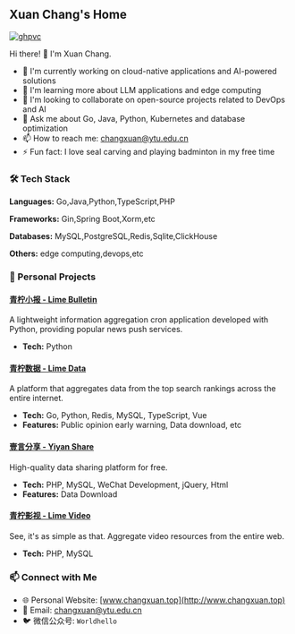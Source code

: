 ## Xuan Chang's Home 

[![ghpvc](https://komarev.com/ghpvc/?username=chxcode)](https://komarev.com/ghpvc/?username=chxcode)

Hi there! 👋 I'm Xuan Chang.


- 🔭 I'm currently working on cloud-native applications and AI-powered solutions
- 🌱 I'm learning more about LLM applications and edge computing
- 👯 I'm looking to collaborate on open-source projects related to DevOps and AI
- 💬 Ask me about Go, Java, Python, Kubernetes and database optimization
- 📫 How to reach me: [changxuan@ytu.edu.cn](mailto:changxuan@ytu.edu.cn)
- ⚡ Fun fact: I love seal carving and playing badminton in my free time

### 🛠 Tech Stack
**Languages:** Go,Java,Python,TypeScript,PHP

**Frameworks:** Gin,Spring Boot,Xorm,etc

**Databases:** MySQL,PostgreSQL,Redis,Sqlite,ClickHouse

**Others:** edge computing,devops,etc




### 🌟 Personal Projects

#### [青柠小报 - Lime Bulletin](https://mp.weixin.qq.com/s/NxlG3Ld1-Q0cuJL7HaLDiQ)
A lightweight information aggregation cron application developed with Python, providing popular news push services.
- **Tech:** Python

#### [青柠数据 - Lime Data](https://data.qingning99.cn)
A platform that aggregates data from the top search rankings across the entire internet.
- **Tech:** Go, Python, Redis, MySQL, TypeScript, Vue
- **Features:** Public opinion early warning, Data download, etc

#### [壹言分享 - Yiyan Share](https://www.qingning99.cn/index.php)
High-quality data sharing platform for free.
- **Tech:** PHP, MySQL, WeChat Development, jQuery, Html
- **Features:** Data Download

#### [青柠影视 - Lime Video](https://v.qingning99.cn/index.php)
See, it's as simple as that. Aggregate video resources from the entire web.
- **Tech:** PHP, MySQL

### 📫 Connect with Me

- 🌐 Personal Website: [www.changxuan.top](http://www.changxuan.top)
- 📧 Email: [changxuan@ytu.edu.cn](mailto:changxuan@ytu.edu.cn)
- 🐦 微信公众号: `Worldhello`
